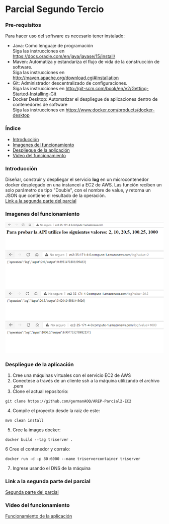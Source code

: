 # Parcial Segundo Tercio
### Pre-requisitos
Para hacer uso del software es necesario tener instalado:
* Java: Como lenguaje de programación                                      
    Siga las instrucciones en https://docs.oracle.com/en/java/javase/15/install/
* Maven: Automatiza y estandariza el flujo de vida de la construcción de software.                 
    Siga las instrucciones en http://maven.apache.org/download.cgi#Installation
* Git: Administrador descentralizado de configuraciones.                     
    Siga las instrucciones en http://git-scm.com/book/en/v2/Getting-Started-Installing-Git
* Docker Desktop: Automatizar el despliegue de aplicaciones dentro de contenedores de software                                   
    Siga las instrucciones en https://www.docker.com/products/docker-desktop
### Índice
* [Introducción](#introducción) 
* [Imagenes del funcionamiento](#imagenes-del-funcionamiento)
* [Despliegue de la aplicación](#despliegue-de-la-aplicación)
* [Video del funcionamiento](#video-del-funcionamiento)
### Introducción 
Diseñar, construir y despliegar el servicio **log** en un microcontenedor docker desplegado en una instancei a EC2 de AWS. Las función reciben un solo parámetro de tipo "Double", con el nombre de value, y retorna
un JSON que contiene el resultado de la operación.                                 
[Link a la segunda parte del parcial](https://github.com/germanAOQ/AREP-Parcial2-Lambda)
### Imagenes del funcionamiento 
![](images/Primera.PNG)
![](images/Segunda.PNG)
![](images/Tercera.PNG)
![](images/Cuarta.PNG)
### Despliegue de la aplicación
1. Cree una máquinas virtuales con el servicio EC2 de AWS
2. Conectese a través de un cliente ssh a la máquina utilizando el archivo .pem
3. Clone el actual repositorio:
```
git clone https://github.com/germanAOQ/AREP-Parcial2-EC2
```

4. Compile el proyecto desde la raiz de este:
```
mvn clean install
```
5. Cree la images docker:
```
docker build --tag triserver .
```
6 Cree el contenedor y corralo:
```
docker run -d -p 80:6000 --name triservercontainer triserver
```
7. Ingrese usando el DNS de la máquina

### Link a la segunda parte del parcial
[Segunda parte del parcial](https://github.com/germanAOQ/AREP-Parcial2-Lambda)

### Video del funcionamiento 
[Funcionamiento de la aplicación](https://youtu.be/kqAEGH1BhZw)
